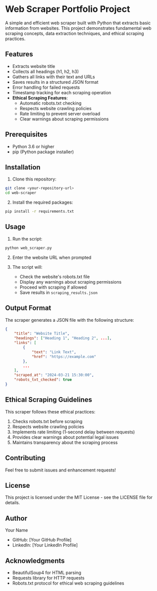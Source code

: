 # Web Scraper Portfolio Project

A simple and efficient web scraper built with Python that extracts basic information from websites. This project demonstrates fundamental web scraping concepts, data extraction techniques, and ethical scraping practices.

## Features

- Extracts website title
- Collects all headings (h1, h2, h3)
- Gathers all links with their text and URLs
- Saves results in a structured JSON format
- Error handling for failed requests
- Timestamp tracking for each scraping operation
- **Ethical Scraping Features**:
  - Automatic robots.txt checking
  - Respects website crawling policies
  - Rate limiting to prevent server overload
  - Clear warnings about scraping permissions

## Prerequisites

- Python 3.6 or higher
- pip (Python package installer)

## Installation

1. Clone this repository:
```bash
git clone <your-repository-url>
cd web-scraper
```

2. Install the required packages:
```bash
pip install -r requirements.txt
```

## Usage

1. Run the script:
```bash
python web_scraper.py
```

2. Enter the website URL when prompted

3. The script will:
   - Check the website's robots.txt file
   - Display any warnings about scraping permissions
   - Proceed with scraping if allowed
   - Save results in `scraping_results.json`

## Output Format

The scraper generates a JSON file with the following structure:
```json
{
    "title": "Website Title",
    "headings": ["Heading 1", "Heading 2", ...],
    "links": [
        {
            "text": "Link Text",
            "href": "https://example.com"
        },
        ...
    ],
    "scraped_at": "2024-03-21 15:30:00",
    "robots_txt_checked": true
}
```

## Ethical Scraping Guidelines

This scraper follows these ethical practices:
1. Checks robots.txt before scraping
2. Respects website crawling policies
3. Implements rate limiting (1-second delay between requests)
4. Provides clear warnings about potential legal issues
5. Maintains transparency about the scraping process

## Contributing

Feel free to submit issues and enhancement requests!

## License

This project is licensed under the MIT License - see the LICENSE file for details.

## Author

Your Name
- GitHub: [Your GitHub Profile]
- LinkedIn: [Your LinkedIn Profile]

## Acknowledgments

- BeautifulSoup4 for HTML parsing
- Requests library for HTTP requests
- Robots.txt protocol for ethical web scraping guidelines 
